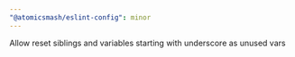 ```yaml
---
"@atomicsmash/eslint-config": minor
---
```


Allow reset siblings and variables starting with underscore as unused vars
